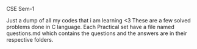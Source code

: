 CSE Sem-1

Just a dump of all my codes that i am learning <3
These are a few solved problems done in C language.
Each Practical set have a file named questions.md which contains the questions and the answers are in their respective folders.
